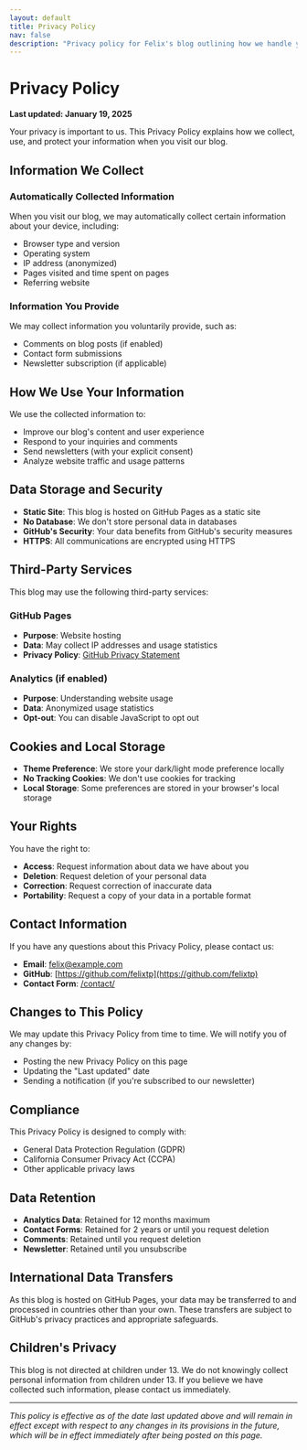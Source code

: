 ```yaml
---
layout: default
title: Privacy Policy
nav: false
description: "Privacy policy for Felix's blog outlining how we handle your data and protect your privacy."
---
```


# Privacy Policy

**Last updated: January 19, 2025**

Your privacy is important to us. This Privacy Policy explains how we collect, use, and protect your information when you visit our blog.

## Information We Collect

### Automatically Collected Information
When you visit our blog, we may automatically collect certain information about your device, including:
- Browser type and version
- Operating system
- IP address (anonymized)
- Pages visited and time spent on pages
- Referring website

### Information You Provide
We may collect information you voluntarily provide, such as:
- Comments on blog posts (if enabled)
- Contact form submissions
- Newsletter subscription (if applicable)

## How We Use Your Information

We use the collected information to:
- Improve our blog's content and user experience
- Respond to your inquiries and comments
- Send newsletters (with your explicit consent)
- Analyze website traffic and usage patterns

## Data Storage and Security

- **Static Site**: This blog is hosted on GitHub Pages as a static site
- **No Database**: We don't store personal data in databases
- **GitHub's Security**: Your data benefits from GitHub's security measures
- **HTTPS**: All communications are encrypted using HTTPS

## Third-Party Services

This blog may use the following third-party services:

### GitHub Pages
- **Purpose**: Website hosting
- **Data**: May collect IP addresses and usage statistics
- **Privacy Policy**: [GitHub Privacy Statement](https://docs.github.com/en/site-policy/privacy-policies/github-privacy-statement)

### Analytics (if enabled)
- **Purpose**: Understanding website usage
- **Data**: Anonymized usage statistics
- **Opt-out**: You can disable JavaScript to opt out

## Cookies and Local Storage

- **Theme Preference**: We store your dark/light mode preference locally
- **No Tracking Cookies**: We don't use cookies for tracking
- **Local Storage**: Some preferences are stored in your browser's local storage

## Your Rights

You have the right to:
- **Access**: Request information about data we have about you
- **Deletion**: Request deletion of your personal data
- **Correction**: Request correction of inaccurate data
- **Portability**: Request a copy of your data in a portable format

## Contact Information

If you have any questions about this Privacy Policy, please contact us:

- **Email**: [felix@example.com](mailto:felix@example.com)
- **GitHub**: [https://github.com/felixtp](https://github.com/felixtp)
- **Contact Form**: [/contact/](/contact/)

## Changes to This Policy

We may update this Privacy Policy from time to time. We will notify you of any changes by:
- Posting the new Privacy Policy on this page
- Updating the "Last updated" date
- Sending a notification (if you're subscribed to our newsletter)

## Compliance

This Privacy Policy is designed to comply with:
- General Data Protection Regulation (GDPR)
- California Consumer Privacy Act (CCPA)
- Other applicable privacy laws

## Data Retention

- **Analytics Data**: Retained for 12 months maximum
- **Contact Forms**: Retained for 2 years or until you request deletion
- **Comments**: Retained until you request deletion
- **Newsletter**: Retained until you unsubscribe

## International Data Transfers

As this blog is hosted on GitHub Pages, your data may be transferred to and processed in countries other than your own. These transfers are subject to GitHub's privacy practices and appropriate safeguards.

## Children's Privacy

This blog is not directed at children under 13. We do not knowingly collect personal information from children under 13. If you believe we have collected such information, please contact us immediately.

---

*This policy is effective as of the date last updated above and will remain in effect except with respect to any changes in its provisions in the future, which will be in effect immediately after being posted on this page.*
